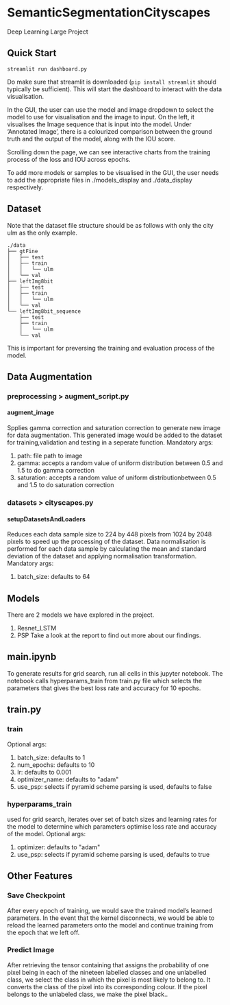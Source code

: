 # SemanticSegmentationCityscapes
Deep Learning Large Project

## Quick Start
```
streamlit run dashboard.py
```

Do make sure that streamlit is downloaded (`pip install streamlit` should typically be sufficient). This will start the dashboard to interact with the data visualisation. 

In the GUI, the user can use the model and image dropdown to select the model to use for visualisation and the image to input. On the left, it visualises the Image sequence that is input into the model. Under ‘Annotated Image’, there is a colourized comparison between the ground truth and the output of the model, along with the IOU score. 

Scrolling down the page, we can see interactive charts from the training process of the loss and IOU across epochs. 

To add more models or samples to be visualised in the GUI, the user needs to add the appropriate files in ./models_display and ./data_display respectively. 


## Dataset
Note that the dataset file structure should be as follows with only the city ulm as the only example. 
```
./data
├── gtFine
│   ├── test
│   ├── train
│   │   └── ulm
│   └── val
├── leftImg8bit
│   ├── test
│   ├── train
│   │   └── ulm
│   └── val
└── leftImg8bit_sequence
    ├── test
    ├── train
    │   └── ulm
    └── val
```
This is important for preversing the training and evaluation process of the model. 

## Data Augmentation
### preprocessing > augment_script.py
#### augment_image
Spplies gamma correction and saturation correction to generate new image for data augmentation. This generated image would be added to the dataset for training,validation and testing in a seperate function.
Mandatory args:
1. path: file path to image
2. gamma: accepts a random value of uniform distribution between 0.5 and 1.5 to do gamma correction
3. saturation: accepts a random value of uniform distributionbetween 0.5 and 1.5 to do saturation correction
### datasets > cityscapes.py
#### setupDatasetsAndLoaders
Reduces each data sample size to 224 by 448 pixels from 1024 by 2048 pixels to speed up the processing of the dataset. 
Data normalisation is performed for each data sample by calculating the mean and standard deviation of the dataset and applying normalisation transformation.
Mandatory args:
1. batch_size: defaults to 64


## Models
There are 2 models we have explored in the project.
1. Resnet_LSTM
2. PSP
Take a look at the report to find out more about our findings.

## main.ipynb
To generate results for grid search, run all cells in this jupyter notebook. The notebook calls hyperparams_train from train.py file which selects the parameters that gives the best loss rate and accuracy for 10 epochs.

## train.py
### train
Optional args:
1. batch_size: defaults to 1
2. num_epochs: defaults to 10
3. lr: defaults to 0.001
4. optimizer_name: defaults to "adam"
5. use_psp: selects if pyramid scheme parsing is used, defaults to false

### hyperparams_train
used for grid search, iterates over set of batch sizes and learning rates for the model to determine which parameters optimise loss rate and accuracy of the model.
Optional args:
1. optimizer: defaults to "adam"
2. use_psp: selects if pyramid scheme parsing is used, defaults to true


## Other Features
### Save Checkpoint
After every epoch of training, we would save the trained model’s learned parameters. In the event that the kernel disconnects, we would be able to reload the learned parameters onto the model and continue training from the epoch that we left off.

### Predict Image
After retrieving the tensor containing that assigns the probability of one pixel being in each of the nineteen labelled classes and one unlabelled class, we select the class in which the pixel is most likely to belong to. It converts the class of the pixel into its corresponding colour. If the pixel belongs to the unlabeled class, we make the pixel black..